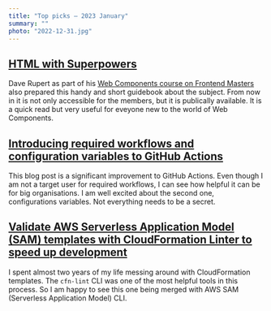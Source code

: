 ```yaml
---
title: "Top picks — 2023 January"
summary: ""
photo: "2022-12-31.jpg"
---
```


## [HTML with Superpowers](https://htmlwithsuperpowers.netlify.app)

Dave Rupert as part of his [Web Components course on Frontend Masters](https://frontendmasters.com/courses/web-components/) also prepared this handy and short guidebook about the subject. From now in it is not only accessible for the members, but it is publically available. It is a quick read but very useful for eveyone new to the world of Web Components.

## [Introducing required workflows and configuration variables to GitHub Actions](https://github.blog/2023-01-10-introducing-required-workflows-and-configuration-variables-to-github-actions/)

This blog post is a significant improvement to GitHub Actions. Even though I am not a target user for required workflows, I can see how helpful it can be for big organisations. I am well excited about the second one, configurations variables. Not everything needs to be a secret.

## [Validate AWS Serverless Application Model (SAM) templates with CloudFormation Linter to speed up development](https://aws.amazon.com/about-aws/whats-new/2023/01/validate-aws-serverless-application-model-templates-cloudformation-linter/)

I spent almost two years of my life messing around with CloudFormation templates. The `cfn-lint` CLI was one of the most helpful tools in this process. So I am happy to see this one being merged with AWS SAM (Serverless Application Model) CLI.
